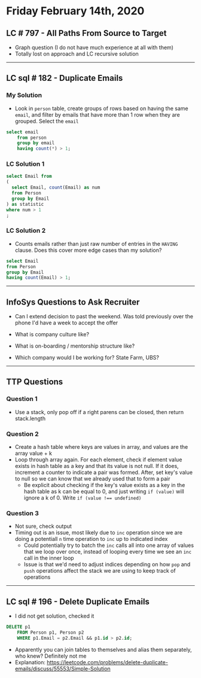 # Friday February 14th, 2020

## LC # 797 - All Paths From Source to Target

- Graph question (I do not have much experience at all with them)
- Totally lost on approach and LC recursive solution

---

## LC sql # 182 - Duplicate Emails

### My Solution

- Look in `person` table, create groups of rows based on having the same `email`, and filter by emails that have more than 1 row when they are grouped. Select the `email`

```sql
select email
    from person
    group by email
    having count(*) > 1;
```

### LC Solution 1

```sql
select Email from
(
  select Email, count(Email) as num
  from Person
  group by Email
) as statistic
where num > 1
;
```

### LC Solution 2

- Counts emails rather than just raw number of entries in the `HAVING` clause. Does this cover more edge cases than my solution?

```sql
select Email
from Person
group by Email
having count(Email) > 1;
```

---

## InfoSys Questions to Ask Recruiter

- Can I extend decision to past the weekend. Was told previously over the phone I'd have a week to accept the offer

- What is company culture like?
- What is on-boarding / mentorship structure like?
- Which company would I be working for? State Farm, UBS?

---

## TTP Questions

### Question 1

- Use a stack, only pop off if a right parens can be closed, then return stack.length

### Question 2

- Create a hash table where keys are values in array, and values are the array value + k
- Loop through array again. For each element, check if element value exists in hash table as a key and that its value is not null. If it does, increment a counter to indicate a pair was formed. After, set key's value to null so we can know that we already used that to form a pair
  - Be explicit about checking if the key's value exists as a key in the hash table as k can be equal to 0, and just writing `if (value)` will ignore a k of 0. Write `if (value !== undefined)`

### Question 3

- Not sure, check output
- Timing out is an issue, most likely due to `inc` operation since we are doing a potentiall `n` time operation to `inc` up to indicated index
  - Could potentially try to batch the `inc` calls all into one array of values that we loop over once, instead of looping every time we see an `inc` call in the inner loop
  - Issue is that we'd need to adjust indices depending on how `pop` and `push` operations affect the stack we are using to keep track of operations

---

## LC sql # 196 - Delete Duplicate Emails

- I did not get solution, checked it

```sql
DELETE p1
    FROM Person p1, Person p2
    WHERE p1.Email = p2.Email && p1.id > p2.id;
```

- Apparently you can join tables to themselves and alias them separately, who knew? Definitely not me
- Explanation: https://leetcode.com/problems/delete-duplicate-emails/discuss/55553/Simple-Solution
